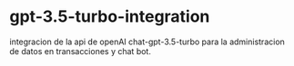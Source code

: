 # gpt-3.5-turbo-integration
integracion de la api de openAI chat-gpt-3.5-turbo 
para la administracion de datos en transacciones 
y chat bot.
